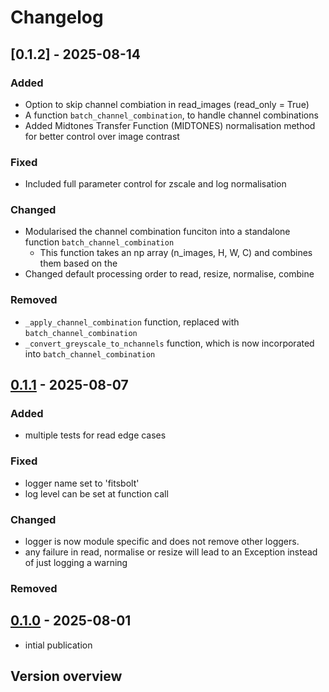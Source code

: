 # Changelog
## [0.1.2] - 2025-08-14

### Added

- Option to skip channel combiation in read_images (read_only = True)
- A function `batch_channel_combination`, to handle channel combinations
- Added Midtones Transfer Function (MIDTONES) normalisation method for better control over image contrast

### Fixed

- Included full parameter control for zscale and log normalisation

### Changed

- Modularised the channel combination funciton into a standalone function `batch_channel_combination`
    - This function takes an np array (n_images, H, W, C) and combines them based on the 
- Changed default processing order to read, resize, normalise, combine

### Removed

- `_apply_channel_combination` function, replaced with `batch_channel_combination`
- `_convert_greyscale_to_nchannels` function, which is now incorporated into `batch_channel_combination`

## [0.1.1] - 2025-08-07

### Added

- multiple tests for read edge cases

### Fixed

- logger name set to 'fitsbolt'
- log level can be set at function call

### Changed

- logger is now module specific and does not remove other loggers.
- any failure in read, normalise or resize will lead to an Exception instead of just logging a warning

### Removed

## [0.1.0] - 2025-08-01

- intial publication

## Version overview
[0.1.1]: https://github.com/Lasloruhberg/fitsbolt/compare/v0.1.0...v0.1.1
[0.1.0]: https://github.com/Lasloruhberg/fitsbolt/releases/tag/v0.1.0